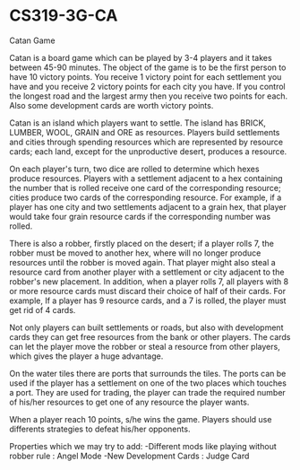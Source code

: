 # CS319-3G-CA
Catan Game

Catan is a board game which can be played by 3-4 players and it takes between 45-90 minutes. 
The object of the game is to be the first person to have 10 victory points. You receive 1 victory point for each settlement you have and you receive 2 victory points for each city you have. If you control the longest road and the largest army then you receive two points for each. Also some development cards are worth victory points. 

Catan is an island which players want to settle. The island has BRICK, LUMBER, WOOL, GRAIN and ORE as resources. Players build settlements and cities through spending resources which are represented by resource cards; each land, except for the unproductive desert, produces a resource. 

On each player's turn, two dice are rolled to determine which hexes produce resources. Players with a settlement adjacent to a hex containing the number that is rolled receive one card of the corresponding resource; cities produce two cards of the corresponding resource. For example, if a player has one city and two settlements adjacent to a grain hex, that player would take four grain resource cards if the corresponding number was rolled. 
 
There is also a robber, firstly placed on the desert; if a player rolls 7, the robber must be moved to another hex, where will no longer produce resources until the robber is moved again. That player might also steal a resource card from another player with a settlement or city adjacent to the robber's new placement. In addition, when a player rolls 7, all players with 8 or more resource cards must discard their choice of half of their cards. For example, If a player has 9 resource cards, and a 7 is rolled, the player must get rid of 4 cards. 

Not only players can built settlements or roads, but also with development cards they can get free resources from the bank or other players. The cards can let the player move the robber or steal a resource from other players, which gives the player a huge advantage. 

On the water tiles there are ports that surrounds the tiles. The ports can be used if the player has a settlement on one of the two places which touches a port. They are used for trading, the player can trade the required number of his/her resources to get one of any resource the player wants.

When a player reach 10 points, s/he wins the game. Players should use differents strategies to defeat his/her opponents.

Properties which we may try to add:
-Different mods like playing without robber rule : Angel Mode
-New Development Cards : Judge Card
